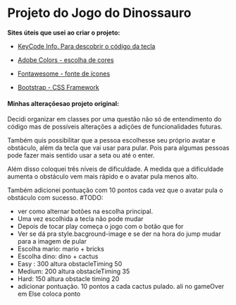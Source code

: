 # Projeto do Jogo do Dinossauro

**Sites úteis que usei ao criar o projeto:**

- [KeyCode Info. Para descobrir o código da tecla](https://keycode.info/)

- [Adobe Colors - escolha de cores](https://color.adobe.com/)

- [Fontawesome - fonte de ícones](http://fontawesome.io/)

- [Bootstrap - CSS Framework](https://getbootstrap.com/)

#### Minhas alteraçõesao projeto original:
Decidi organizar em classes por uma questão não só de entendimento do código mas de possíveis alterações a adições de funcionalidades futuras.

Também quis possibilitar que a pessoa escolhesse seu próprio avatar  e obstáculo, além da tecla que vai usar para pular. Pois para algumas pessoas pode fazer mais sentido usar a seta ou até o enter.

Além disso coloquei três níveis de dificuldade. A medida que a dificuldade aumenta o obstáculo vem mais rápido e o avatar pula menos alto. 

Também adicionei pontuação com 10 pontos cada vez que o avatar pula o obstáculo com sucesso. 
#TODO:
- ver como alternar botões na escolha principal.
- Uma vez escolhida a tecla não pode mudar
- Depois de tocar play começa o jogo com o botão que for
- Ver se dá pra style.bacground-image e se der na hora do jump mudar para a imagem de pular
- Escolha mario: mario + bricks
- Escolha dino: dino + cactus
- Easy : 300 altura obstacleTiming 50
- Medium: 200 altura obstacleTiming 35
- Hard: 150 altura obstacle timing 20
- adicionar pontuação. 10 pontos a cada cactus pulado. ali no gameOver em Else coloca ponto
